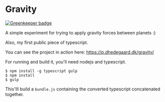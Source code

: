 # Gravity

[![Greenkeeper badge](https://badges.greenkeeper.io/dhedegaard/gravity.svg)](https://greenkeeper.io/)

A simple experiment for trying to apply gravity forces between planets :)

Also, my first public piece of typescript.

You can see the project in action here: <https://p.dhedegaard.dk/gravity/>

For running and build it, you'll need nodejs and typescript.

```
$ npm install -g typescript gulp
$ npm install
$ gulp
```

This'lll build a `bundle.js` containing the converted typescript concatenated together.